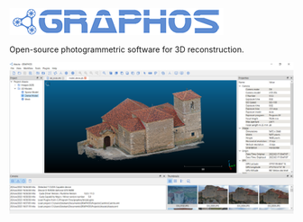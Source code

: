 ![GRAPHOS](res/img/graphos.png)

Open-source photogrammetric software for 3D reconstruction.

![gui](res/img/gui.png)
